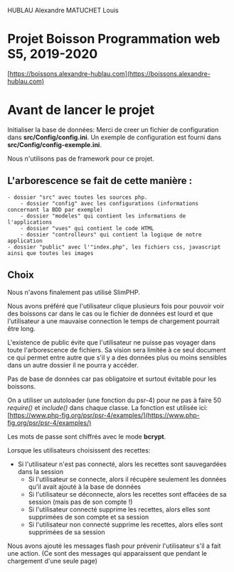 HUBLAU Alexandre
MATUCHET Louis

# Projet Boisson Programmation web S5, 2019-2020

[https://boissons.alexandre-hublau.com](https://boissons.alexandre-hublau.com)

# Avant de lancer le projet

Initialiser la base de données:
Merci de creer un fichier de configuration dans **src/Config/config.ini**.
Un exemple de configuration est fourni dans **src/Config/config-exemple.ini**.

Nous n'utilisons pas de framework pour ce projet.

## L'arborescence se fait de cette manière :
	- dossier "src" avec toutes les sources php.
		- dossier "config" avec les configurations (informations concernant la BDD par exemple)
		- dossier "modeles" qui contient les informations de l'applications
		- dossier "vues" qui contient le code HTML
		- dossier "controlleurs" qui contient la logique de notre application
	- dossier "public" avec l'"index.php", les fichiers css, javascript ainsi que toutes les images

## Choix

Nous n'avons finalement pas utilisé SlimPHP.

Nous avons préféré que l'utilisateur clique plusieurs fois pour pouvoir voir des boissons car dans le cas ou le fichier de données est lourd et que l'utilisateur a une mauvaise connection le temps de chargement pourrait être long.

L'existence de public évite que l'utilisateur ne puisse pas voyager dans toute l'arborescence de fichiers. Sa vision sera limitée à ce seul document ce qui permet entre autre que s'il y a des données plus ou moins sensibles dans un autre dossier il ne pourra y accéder.

Pas de base de données car pas obligatoire et surtout évitable pour les boissons.

On a utiliser un autoloader (une fonction du psr-4) pour ne pas à faire 50 *require()* et *include()* dans chaque classe.
La fonction est utilisée ici: [https://www.php-fig.org/psr/psr-4/examples/](https://www.php-fig.org/psr/psr-4/examples/)

Les mots de passe sont chiffrés avec le mode **bcrypt**.

Lorsque les utilisateurs choisissent des recettes:

* Si l'utilisateur n'est pas connecté, alors les recettes sont sauvegardées dans la session
	* Si l'utilisateur se connecte, alors il récupère seulement les données qu'il avait ajouté à la base de données
	* Si l'utilisateur se déconnecte, alors les recettes sont effacées de sa session (mais pas de son compte !)
	* Si l'utilisateur connecté supprime les recettes, alors elles sont supprimées de son compte et sa session
	* Si l'utilisateur non connecté supprime les recettes, alors elles sont supprimées de sa session

Nous avons ajouté les messages flash pour prévenir l'utilisateur s'il a fait une action.
(Ce sont des messages qui apparaissent que pendant le chargement d'une seule page)
